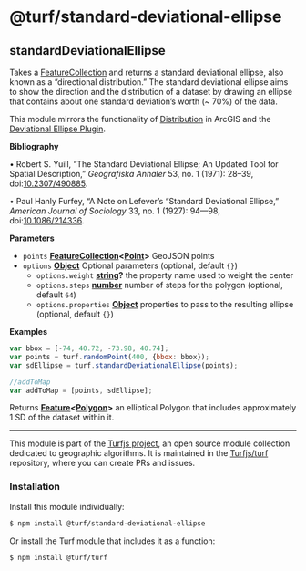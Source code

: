 # @turf/standard-deviational-ellipse

<!-- Generated by documentation.js. Update this documentation by updating the source code. -->

## standardDeviationalEllipse

Takes a [FeatureCollection](http://geojson.org/geojson-spec.html#feature-collection-objects) and returns a standard deviational ellipse,
also known as a “directional distribution.” The standard deviational ellipse
aims to show the direction and the distribution of a dataset by drawing
an ellipse that contains about one standard deviation’s worth (~ 70%) of the
data.

This module mirrors the functionality of [Distribution](http://desktop.arcgis.com/en/arcmap/10.3/tools/spatial-statistics-toolbox/directional-distribution.htm|Directional) in ArcGIS and the [Deviational Ellipse Plugin](<http://arken.nmbu.no/~havatv/gis/qgisplugins/SDEllipse/|QGIS Standard>).

**Bibliography**

• Robert S. Yuill, “The Standard Deviational Ellipse; An Updated Tool for
Spatial Description,” _Geografiska Annaler_ 53, no. 1 (1971): 28–39,
doi:[10.2307/490885](https://doi.org/10.2307/490885).

• Paul Hanly Furfey, “A Note on Lefever’s “Standard Deviational Ellipse,”
_American Journal of Sociology_ 33, no. 1 (1927): 94—98,
doi:[10.1086/214336](https://doi.org/10.1086/214336).

**Parameters**

-   `points` **[FeatureCollection](http://geojson.org/geojson-spec.html#feature-collection-objects)&lt;[Point](http://geojson.org/geojson-spec.html#point)>** GeoJSON points
-   `options` **[Object](https://developer.mozilla.org/en-US/docs/Web/JavaScript/Reference/Global_Objects/Object)** Optional parameters (optional, default `{}`)
    -   `options.weight` **[string](https://developer.mozilla.org/en-US/docs/Web/JavaScript/Reference/Global_Objects/String)?** the property name used to weight the center
    -   `options.steps` **[number](https://developer.mozilla.org/en-US/docs/Web/JavaScript/Reference/Global_Objects/Number)** number of steps for the polygon (optional, default `64`)
    -   `options.properties` **[Object](https://developer.mozilla.org/en-US/docs/Web/JavaScript/Reference/Global_Objects/Object)** properties to pass to the resulting ellipse (optional, default `{}`)

**Examples**

```javascript
var bbox = [-74, 40.72, -73.98, 40.74];
var points = turf.randomPoint(400, {bbox: bbox});
var sdEllipse = turf.standardDeviationalEllipse(points);

//addToMap
var addToMap = [points, sdEllipse];
```

Returns **[Feature](http://geojson.org/geojson-spec.html#feature-objects)&lt;[Polygon](http://geojson.org/geojson-spec.html#polygon)>** an elliptical Polygon that includes approximately 1 SD of the dataset within it.

<!-- This file is automatically generated. Please don't edit it directly:
if you find an error, edit the source file (likely index.js), and re-run
./scripts/generate-readmes in the turf project. -->

---

This module is part of the [Turfjs project](http://turfjs.org/), an open source
module collection dedicated to geographic algorithms. It is maintained in the
[Turfjs/turf](https://github.com/Turfjs/turf) repository, where you can create
PRs and issues.

### Installation

Install this module individually:

```sh
$ npm install @turf/standard-deviational-ellipse
```

Or install the Turf module that includes it as a function:

```sh
$ npm install @turf/turf
```
